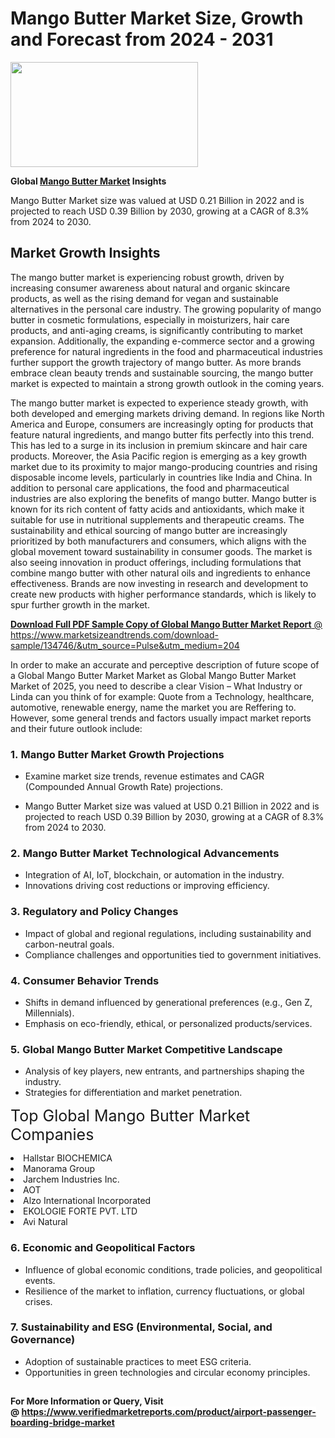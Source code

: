<H1>Mango Butter Market Size, Growth and Forecast from 2024 - 2031</H1><img class="aligncenter size-medium wp-image-584254" src="https://thirdeyenews.in/wp-content/uploads/2024/09/Global-Market-Research-300x168.jpeg" alt="" width="300" height="168" /><p><strong>Global&nbsp;<a href="https://www.marketsizeandtrends.com/download-sample/134746/&amp;utm_source=Pulse&amp;utm_medium=204">Mango Butter Market</a> Insights</strong></p><p>Mango Butter Market size was valued at USD 0.21 Billion in 2022 and is projected to reach USD 0.39 Billion by 2030, growing at a CAGR of 8.3% from 2024 to 2030.</p><p><h2>Market Growth Insights</h2> <p>The mango butter market is experiencing robust growth, driven by increasing consumer awareness about natural and organic skincare products, as well as the rising demand for vegan and sustainable alternatives in the personal care industry. The growing popularity of mango butter in cosmetic formulations, especially in moisturizers, hair care products, and anti-aging creams, is significantly contributing to market expansion. Additionally, the expanding e-commerce sector and a growing preference for natural ingredients in the food and pharmaceutical industries further support the growth trajectory of mango butter. As more brands embrace clean beauty trends and sustainable sourcing, the mango butter market is expected to maintain a strong growth outlook in the coming years.</p> <p><a href="#"></a></p> <p>The mango butter market is expected to experience steady growth, with both developed and emerging markets driving demand. In regions like North America and Europe, consumers are increasingly opting for products that feature natural ingredients, and mango butter fits perfectly into this trend. This has led to a surge in its inclusion in premium skincare and hair care products. Moreover, the Asia Pacific region is emerging as a key growth market due to its proximity to major mango-producing countries and rising disposable income levels, particularly in countries like India and China. In addition to personal care applications, the food and pharmaceutical industries are also exploring the benefits of mango butter. Mango butter is known for its rich content of fatty acids and antioxidants, which make it suitable for use in nutritional supplements and therapeutic creams. The sustainability and ethical sourcing of mango butter are increasingly prioritized by both manufacturers and consumers, which aligns with the global movement toward sustainability in consumer goods. The market is also seeing innovation in product offerings, including formulations that combine mango butter with other natural oils and ingredients to enhance effectiveness. Brands are now investing in research and development to create new products with higher performance standards, which is likely to spur further growth in the market.</p> <p><a href="#"></p><p><span class=""><strong>Download Full PDF Sample Copy of Global Mango Butter Market Report</strong> @ <a href="https://www.marketsizeandtrends.com/download-sample/134746/&amp;utm_source=Pulse&amp;utm_medium=204" target="_blank">https://www.marketsizeandtrends.com/download-sample/134746/&amp;utm_source=Pulse&amp;utm_medium=204</a></span></p><p>In order to make an accurate and perceptive description of future scope of a Global&nbsp;Mango Butter Market Market as Global&nbsp;Mango Butter Market Market of 2025, you need to describe a clear Vision &ndash; What Industry or Linda can you think of for example: Quote from a Technology, healthcare, automotive, renewable energy, name the market you are Reffering to. However, some general trends and factors usually impact market reports and their future outlook include:</p><h3>1.&nbsp;<strong>Mango Butter Market Growth Projections</strong></h3><ul><li>Examine market size trends, revenue estimates and CAGR (Compounded Annual Growth Rate) projections.</li><li><p>Mango Butter Market size was valued at USD 0.21 Billion in 2022 and is projected to reach USD 0.39 Billion by 2030, growing at a CAGR of 8.3% from 2024 to 2030.</p></li></ul><h3>2.&nbsp;<strong>Mango Butter Market Technological Advancements</strong></h3><ul><li>Integration of AI, IoT, blockchain, or automation in the industry.</li><li>Innovations driving cost reductions or improving efficiency.</li></ul><h3>3.&nbsp;<strong>Regulatory and Policy Changes</strong></h3><ul><li>Impact of global and regional regulations, including sustainability and carbon-neutral goals.</li><li>Compliance challenges and opportunities tied to government initiatives.</li></ul><h3>4.&nbsp;<strong>Consumer Behavior Trends</strong></h3><ul><li>Shifts in demand influenced by generational preferences (e.g., Gen Z, Millennials).</li><li>Emphasis on eco-friendly, ethical, or personalized products/services.</li></ul><h3>5.&nbsp;<strong>Global Mango Butter Market Competitive Landscape</strong></h3><ul><li>Analysis of key players, new entrants, and partnerships shaping the industry.</li><li>Strategies for differentiation and market penetration.</li></ul><p data-pm-slice="1 1 []"><span style="color: inherit; font-family: inherit; font-size: 25px;">Top Global Mango Butter Market Companies</span></p><div class="" data-test-id=""><p><li>Hallstar BIOCHEMICA</li><li> Manorama Group</li><li> Jarchem Industries Inc.</li><li> AOT</li><li> Alzo International Incorporated</li><li> EKOLOGIE FORTE PVT. LTD</li><li> Avi Natural</li></p></div><h3>6.&nbsp;<strong>Economic and Geopolitical Factors</strong></h3><ul><li>Influence of global economic conditions, trade policies, and geopolitical events.</li><li>Resilience of the market to inflation, currency fluctuations, or global crises.</li></ul><h3>7.&nbsp;<strong>Sustainability and ESG (Environmental, Social, and Governance)</strong></h3><ul><li>Adoption of sustainable practices to meet ESG criteria.</li><li>Opportunities in green technologies and circular economy principles.</li></ul><h2><strong style="font-size: 14px;">For More Information or Query, Visit @&nbsp;</strong><a style="background-color: #ffffff; font-size: 14px;" href="https://www.marketsizeandtrends.com/report/mango-butter-market/" target="_blank">https://www.verifiedmarketreports.com/product/airport-passenger-boarding-bridge-market</a></h2>
